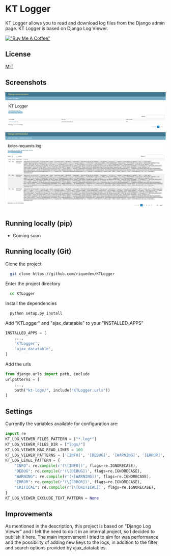 # KT Logger
KT Logger allows you to read and download log files from the Django admin page.
KT Logger is based on Django Log Viewer.

[!["Buy Me A Coffee"](https://www.buymeacoffee.com/assets/img/custom_images/orange_img.png)](https://www.buymeacoffee.com/riquedevbr)

## License

[MIT](LICENSE)


## Screenshots

![Files View](resources/screenshot-01.png)
![File Logs View](resources/screenshot-02.png)

## Running locally (pip)
- Coming soon

## Running locally (Git)

Clone the project

```bash
  git clone https://github.com/riquedev/KTLogger
```

Enter the project directory

```bash
  cd KTLogger
```

Install the dependencies

```bash
  python setup.py install
```

Add "KTLogger" and "ajax_datatable" to your "INSTALLED_APPS"

```python
INSTALLED_APPS = [   
    ...,    
    'KTLogger',
    'ajax_datatable',
]
```

Add the urls
```python
from django.urls import path, include
urlpatterns = [
    ...,
    path("kt-logs/", include("KTLogger.urls"))
]
```

## Settings

Currently the variables available for configuration are:

```python
import re
KT_LOG_VIEWER_FILES_PATTERN = ["*.log*"]
KT_LOG_VIEWER_FILES_DIR = ["logs/"]
KT_LOG_VIEWER_MAX_READ_LINES = 100
KT_LOG_VIEWER_PATTERNS = ['[INFO]', '[DEBUG]', '[WARNING]', '[ERROR]', '[CRITICAL]']
KT_LOG_LEVEL_PATTERN = {
    "INFO": re.compile(r'(\[INFO])', flags=re.IGNORECASE),
    "DEBUG": re.compile(r'(\[DEBUG])', flags=re.IGNORECASE),
    "WARNING": re.compile(r'(\[WARNING])', flags=re.IGNORECASE),
    "ERROR": re.compile(r'(\[ERROR])', flags=re.IGNORECASE),
    "CRITICAL": re.compile(r'(\[CRITICAL])', flags=re.IGNORECASE),
}
KT_LOG_VIEWER_EXCLUDE_TEXT_PATTERN = None

```

## Improvements

As mentioned in the description, this project is based on "Django Log Viewer" and I felt the need to do it in an internal project, so I decided to publish it here.
The main improvement I tried to aim for was performance and the possibility of adding new keys to the logs, in addition to the filter and search options provided by ajax_datatables.
